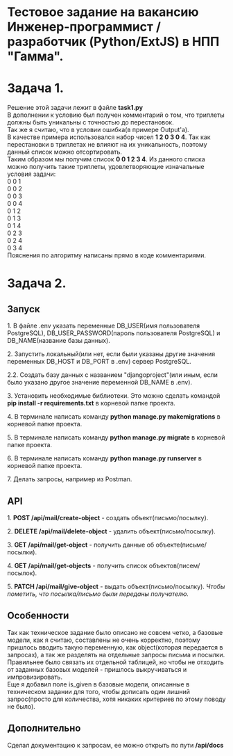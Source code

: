 # Тестовое задание на вакансию Инженер-программист / разработчик (Python/ExtJS) в НПП "Гамма".
<h1>Задача 1.</h1>
Решение этой задачи лежит в файле <b>task1.py</b><br>
В дополнении к условию был получен комментарий о том, что триплеты должны быть уникальны с точностью до перестановок.<br>
Так же я считаю, что в условии ошибка(в примере Output'a).<br>
В качестве примера использовался набор чисел <b>1 2 0 3 0 4</b>. Так как перестановки в триплетах не влияют на их уникальность, поэтому данный список можно отсортировать.<br>
Таким образом мы получим список <b>0 0 1 2 3 4</b>. Из данного списка можно получить такие триплеты, удовлетворяющие изначальные условия задачи:<br>
0 0 1<br>
0 0 2<br>
0 0 3<br>
0 0 4<br>
0 1 2<br>
0 1 3<br>
0 1 4<br>
0 2 3<br>
0 2 4<br>
0 3 4<br>
Пояснения по алгоритму написаны прямо в коде комментариями.
<h1>Задача 2.</h1>
<h2>Запуск</h1>
  <p>1. В файле .env указать переменные DB_USER(имя пользователя PostgreSQL), DB_USER_PASSWORD(пароль пользователя PostgreSQL) и DB_NAME(название базы данных).</p>
  <p>2. Запустить локальный(или нет, если были указаны другие значения переменных DB_HOST и DB_PORT в .env) сервер PostgreSQL.</p>
  <p>2.2. Создать базу данных с названием "djangoproject"(или иным, если было указано другое значение переменной DB_NAME в .env).</p>
  <p>3. Установить необходимые библиотеки. Это можно сделать командой <b>pip install -r requirements.txt</b> в корневой папке проекта.</p>
  <p>4. В терминале написать команду <b>python manage.py makemigrations</b> в корневой папке проекта.</p>
  <p>5. В терминале написать команду <b>python manage.py migrate</b> в корневой папке проекта.</p>
  <p>6. В терминале написать команду <b>python manage.py runserver</b> в корневой папке проекта.</p>
  <p>7. Делать запросы, например из Postman.</p>
<h2>API</h2>
  <p>1. <b>POST /api/mail/create-object</b> - создать объект(письмо/посылку).</p>
  <p>2. <b>DELETE /api/mail/delete-object</b> - удалить объект(письмо/посылку).</p>
  <p>3. <b>GET /api/mail/get-object</b> - получить данные об объекте(письме/посылки).</p>
  <p>4. <b>GET /api/mail/get-objects</b> - получить список объектов(писем/посылок).</p>
  <p>5. <b>PATCH /api/mail/give-object</b> - выдать объект(письмо/посылку). <i>Чтобы пометить, что посылка/письмо были переданы получателю.</i></p>

<h2>Особенности</h2>
Так как техническое задание было описано не совсем четко, а базовые модели, как я считаю, составлены не очень корректно, поэтому пришлось вводить такую переменную, как object(которая передается в запросах), а так же разделять на отдельные запросы письма и посылки.<br>
Правильнее было связать их отдельной таблицей, но чтобы не отходить от заданных базовых моделей - пришлось выкручиваться и импровизировать.<br>
Еще я добавил поле is_given в базовые модели, описанные в техническом задании для того, чтобы дописать один лишний запрос(просто для количества, хотя никаких критериев по этому поводу не было).

<h2>Дополнительно</h2>
Сделал документацию к запросам, ее можно открыть по пути <b>/api/docs</b>

